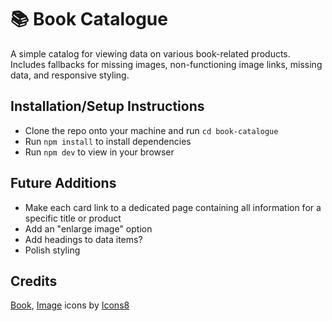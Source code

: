 # 📚 Book Catalogue

A simple catalog for viewing data on various book-related products. Includes fallbacks for missing images, non-functioning image links, missing data, and responsive styling.

## Installation/Setup Instructions

- Clone the repo onto your machine and run `cd book-catalogue`
- Run `npm install` to install dependencies
- Run `npm dev` to view in your browser

## Future Additions

- Make each card link to a dedicated page containing all information for a specific title or product
- Add an "enlarge image" option
- Add headings to data items?
- Polish styling

## Credits

<a target="_blank" href="https://icons8.com/icon/13171/literature">Book</a>, <a target="_blank" href="https://icons8.com/icon/gvREvRHzVcWz/image">Image</a> icons by <a target="_blank" href="https://icons8.com">Icons8</a>
